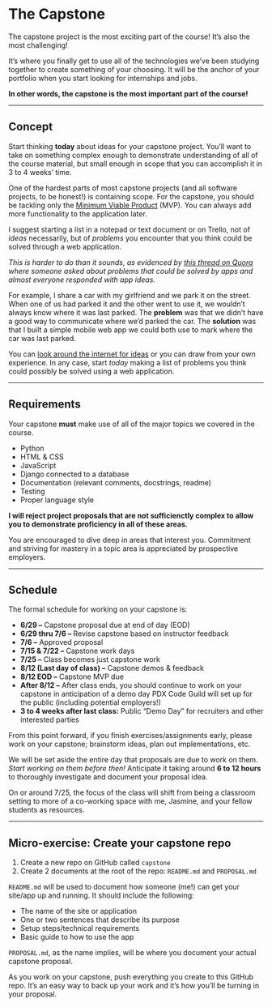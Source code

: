 # The Capstone

The capstone project is the most exciting part of the course! It’s also the most challenging!

It’s where you finally get to use all of the technologies we’ve been studying together to create something of your choosing. It will be the anchor of your portfolio when you start looking for internships and jobs.

**In other words, the capstone is the most important part of the course!**

------

## Concept

Start thinking **today** about ideas for your capstone project. You’ll want to take on something complex enough to demonstrate understanding of all of the course material, but small enough in scope that you can accomplish it in 3 to 4 weeks’ time.

One of the hardest parts of most capstone projects (and all software projects, to be honest!) is containing scope. For the capstone, you should be tackling only the [Minimum Viable Product](https://en.wikipedia.org/wiki/Minimum_viable_product) (MVP). You can always add more functionality to the application later.

I suggest starting a list in a notepad or text document or on Trello, not of _ideas_ necessarily, but of _problems_ you encounter that you think could be solved through a web application.

_This is harder to do than it sounds, as evidenced by [this thread on Quora](https://www.quora.com/What-everyday-problems-do-people-wish-an-app-could-solve) where someone asked about problems that could be solved by apps and almost everyone responded with app ideas._

For example, I share a car with my girlfriend and we park it on the street. When one of us had parked it and the other went to use it, we wouldn’t always know where it was last parked. The **problem** was that we didn’t have a good way to communicate where we’d parked the car. The **solution** was that I built a simple mobile web app we could both use to mark where the car was last parked.

You can [look around the internet for ideas](https://www.reddit.com/r/AskReddit/comments/292zi4/what_do_you_wish_there_was_an_app_for/) or you can draw from your own experience. In any case, start _today_ making a list of problems you think could possibly be solved using a web application.

------

## Requirements

Your capstone **must** make use of all of the major topics we covered in the course.

- Python
- HTML & CSS
- JavaScript
- Django connected to a database
- Documentation (relevant comments, docstrings, readme)
- Testing
- Proper language style

**I will reject project proposals that are not sufficienctly complex to allow you to demonstrate proficiency in all of these areas.**

You are encouraged to dive deep in areas that interest you. Commitment and striving for mastery in a topic area is appreciated by prospective employers.

------

## Schedule

The formal schedule for working on your capstone is:

- **6/29 –** Capstone proposal due at end of day (EOD)
- **6/29 thru 7/6 –** Revise capstone based on instructor feedback
- **7/6 –** Approved proposal
- **7/15 & 7/22 –** Capstone work days
- **7/25 –** Class becomes just capstone work
- **8/12 (Last day of class) –** Capstone demos & feedback
- **8/12 EOD –** Capstone MVP due
- **After 8/12 –** After class ends, you should continue to work on your capstone in anticipation of a demo day PDX Code Guild will set up for the public (including potential employers!)
- **3 to 4 weeks after last class:** Public “Demo Day” for recruiters and other interested parties

From this point forward, if you finish exercises/assignments early, please work on your capstone; brainstorm ideas, plan out implementations, etc.

We will be set aside the entire day that proposals are due to work on them. _Start working on them before then!_ Anticipate it taking around **6 to 12 hours** to thoroughly investigate and document your proposal idea.

On or around 7/25, the focus of the class will shift from being a classroom setting to more of a co-working space with me, Jasmine, and your fellow students as resources.

------

## Micro-exercise: Create your capstone repo

1. Create a new repo on GitHub called `capstone`
1. Create 2 documents at the root of the repo: `README.md` and `PROPOSAL.md`

`README.md` will be used to document how someone (me!) can get your site/app up and running. It should include the following:

- The name of the site or application
- One or two sentences that describe its purpose
- Setup steps/technical requirements
- Basic guide to how to use the app

`PROPOSAL.md`, as the name implies, will be where you document your actual capstone proposal.

As you work on your capstone, push everything you create to this GitHub repo. It’s an easy way to back up your work and it’s how you’ll be turning in your proposal.
